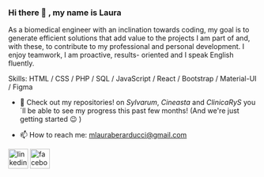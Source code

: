 ### Hi there 👋 , my name is Laura

As a biomedical engineer with an inclination towards coding, my goal is to generate efficient solutions that add value to the projects I am part of and, with these, to contribute to my professional and personal development. I enjoy teamwork, I am proactive, results- oriented and I speak English fluently.

Skills: HTML / CSS / PHP / SQL / JavaScript / React / Bootstrap / Material-UI / Figma

- 🔭 Check out my repositories! on *Sylvarum*, *Cineasta* and *ClinicaRyS* you´ll be able to see my progress this past few months! (And we're just getting started 😉 )
 
- 📫 How to reach me: mlauraberarducci@gmail.com 


[<img src='https://cdn.jsdelivr.net/npm/simple-icons@3.0.1/icons/linkedin.svg' alt='linkedin' height='40'>](https://www.linkedin.com/in/ing-laurab/)  [<img src='https://cdn.jsdelivr.net/npm/simple-icons@3.0.1/icons/facebook.svg' alt='facebook' height='40'>](https://www.facebook.com/MLauraBerarducci)  

